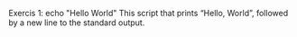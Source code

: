 Exercis 1: echo "Hello World" This script that prints “Hello, World”, followed by a new line to the standard output.
